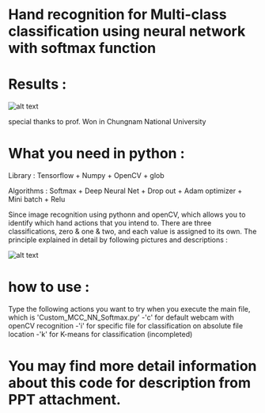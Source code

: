# Hand recognition for Multi-class classification using neural network with softmax function

# Results :
![alt text](https://github.com/Kvasir8/Python-machine-learning/blob/master/Results.JPG?raw=true)

special thanks to prof. Won in Chungnam National University

# What you need in python : 
Library : Tensorflow + Numpy + OpenCV + glob 

Algorithms : Softmax + Deep Neural Net + Drop out + Adam optimizer + Mini batch + Relu

Since image recognition using pythonn and openCV, which allows you to identify which hand actions that you intend to. There are three classifications, zero & one & two, and each value is assigned to its own. The principle explained in detail by following pictures and descriptions :

![alt text](https://github.com/Kvasir8/Python-machine-learning/blob/master/Overview.JPG?raw=true)

# how to use : 
Type the following actions you want to try when you execute the main file, which is 'Custom_MCC_NN_Softmax.py'
-'c' for default webcam with openCV recognition
-'i' for specific file for classification on absolute file location
-'k' for K-means for classification (incompleted)

# You may find more detail information about this code for description from PPT attachment.
